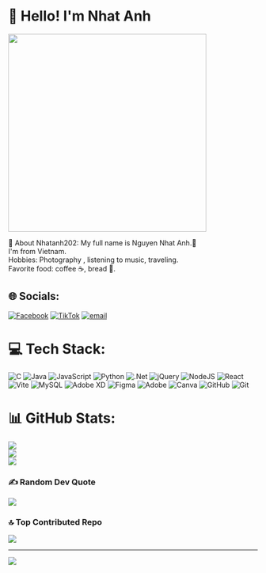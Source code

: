 <h1 align="left">🚀 Hello! I'm Nhat Anh</h1>
<div align="left;">
  <img src="https://media1.giphy.com/media/v1.Y2lkPTc5MGI3NjExdHhhaXJzZWVyOGloZ3EwZXk5ZWpjbWRkeHFobHZjeXFocndnejI5NiZlcD12MV9pbnRlcm5hbF9naWZfYnlfaWQmY3Q9Zw/SWoSkN6DxTszqIKEqv/giphy.gif" width="400" />
</div>

💫 About Nhatanh202:
My full name is Nguyen Nhat Anh.🧒<br>I'm from Vietnam. <br>Hobbies: Photography , listening to music, traveling.<br>Favorite food: coffee ☕, bread 🥖. 


## 🌐 Socials:
[![Facebook](https://img.shields.io/badge/Facebook-%231877F2.svg?logo=Facebook&logoColor=white)](https://facebook.com/https://www.facebook.com/nnanh.nguyen.14) [![TikTok](https://img.shields.io/badge/TikTok-%23000000.svg?logo=TikTok&logoColor=white)](https://tiktok.com/@https://www.tiktok.com/@anhthonghiepdu?lang=vi-VN) [![email](https://img.shields.io/badge/Email-D14836?logo=gmail&logoColor=white)](mailto:nnhatanh487@gmail.com) 

# 💻 Tech Stack:
![C](https://img.shields.io/badge/c-%2300599C.svg?style=for-the-badge&logo=c&logoColor=white) ![Java](https://img.shields.io/badge/java-%23ED8B00.svg?style=for-the-badge&logo=openjdk&logoColor=white) ![JavaScript](https://img.shields.io/badge/javascript-%23323330.svg?style=for-the-badge&logo=javascript&logoColor=%23F7DF1E) ![Python](https://img.shields.io/badge/python-3670A0?style=for-the-badge&logo=python&logoColor=ffdd54) ![.Net](https://img.shields.io/badge/.NET-5C2D91?style=for-the-badge&logo=.net&logoColor=white) ![jQuery](https://img.shields.io/badge/jquery-%230769AD.svg?style=for-the-badge&logo=jquery&logoColor=white) ![NodeJS](https://img.shields.io/badge/node.js-6DA55F?style=for-the-badge&logo=node.js&logoColor=white) ![React](https://img.shields.io/badge/react-%2320232a.svg?style=for-the-badge&logo=react&logoColor=%2361DAFB) ![Vite](https://img.shields.io/badge/vite-%23646CFF.svg?style=for-the-badge&logo=vite&logoColor=white) ![MySQL](https://img.shields.io/badge/mysql-4479A1.svg?style=for-the-badge&logo=mysql&logoColor=white) ![Adobe XD](https://img.shields.io/badge/Adobe%20XD-470137?style=for-the-badge&logo=Adobe%20XD&logoColor=#FF61F6) ![Figma](https://img.shields.io/badge/figma-%23F24E1E.svg?style=for-the-badge&logo=figma&logoColor=white) ![Adobe](https://img.shields.io/badge/adobe-%23FF0000.svg?style=for-the-badge&logo=adobe&logoColor=white) ![Canva](https://img.shields.io/badge/Canva-%2300C4CC.svg?style=for-the-badge&logo=Canva&logoColor=white) ![GitHub](https://img.shields.io/badge/github-%23121011.svg?style=for-the-badge&logo=github&logoColor=white) ![Git](https://img.shields.io/badge/git-%23F05033.svg?style=for-the-badge&logo=git&logoColor=white)
# 📊 GitHub Stats:
![](https://github-readme-stats.vercel.app/api?username=Nhatanh202&theme=dark&hide_border=false&include_all_commits=false&count_private=false)<br/>
![](https://nirzak-streak-stats.vercel.app/?user=Nhatanh202&theme=dark&hide_border=false)<br/>
![](https://github-readme-stats.vercel.app/api/top-langs/?username=Nhatanh202&theme=dark&hide_border=false&include_all_commits=false&count_private=false&layout=compact)

### ✍️ Random Dev Quote
![](https://quotes-github-readme.vercel.app/api?type=horizontal&theme=radical)

### 🔝 Top Contributed Repo
![](https://github-contributor-stats.vercel.app/api?username=Nhatanh202&limit=5&theme=dark&combine_all_yearly_contributions=true)

---
[![](https://visitcount.itsvg.in/api?id=Nhatanh202&icon=0&color=0)](https://visitcount.itsvg.in)

<!-- Proudly created with GPRM ( https://gprm.itsvg.in ) -->

